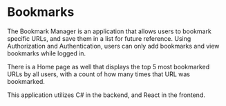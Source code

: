 # Bookmarks
The Bookmark Manager is an application that allows users to bookmark specific URLs, and save them in a list for future reference. Using Authorization and Authentication, users can only add bookmarks and view bookmarks while logged in.

There is a Home page as well that displays the top 5 most bookmarked URLs by all users, with a count of how many times that URL was bookmarked.

This application utilizes C# in the backend, and React in the frontend.
